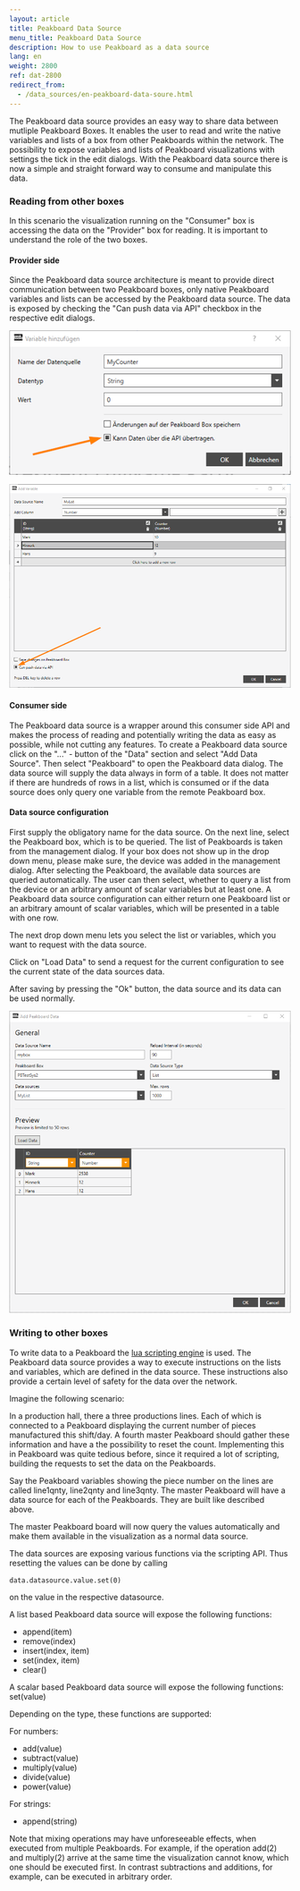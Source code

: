 ```yaml
---
layout: article
title: Peakboard Data Source
menu_title: Peakboard Data Source
description: How to use Peakboard as a data source
lang: en
weight: 2800
ref: dat-2800
redirect_from:
  - /data_sources/en-peakboard-data-soure.html
---
```


The Peakboard data source provides an easy way to share data between mutliple Peakboard Boxes. It enables the user to read and write the native variables and lists of a box from other Peakboards within the network. The possibility to expose variables and lists of Peakboard visualizations with settings the tick in the edit dialogs. With the Peakboard data source there is now a simple and straight forward way to consume and manipulate this data.

### Reading from other boxes

In this scenario the visualization running on the "Consumer" box is accessing the data on the "Provider" box for reading. It is important to understand the role of the two boxes.

#### Provider side

Since the Peakboard data source architecture is meant to provide direct communication between two Peakboard boxes, only native Peakboard variables and lists can be accessed by the Peakboard data source. The data is exposed by checking the "Can push data via API" checkbox in the respective edit dialogs.

![Activate Variable](/assets/images/data-sources/peakbaord-datasource/pb-datasource-provider1.png)

![Activate List](/assets/images/data-sources/peakbaord-datasource/pb-datasource-provider2.png)

#### Consumer side

The Peakboard data source is a wrapper around this consumer side API and makes the process of reading and potentially writing the data as easy as possible, while not cutting any features.
To create a Peakboard data source click on the "..." - button of the "Data" section and select "Add Data Source". 
Then select "Peakboard" to open the Peakboard data dialog. 
The data source will supply the data always in form of a table. 
It does not matter if there are hundreds of rows in a list, which is consumed or if the data source does only query one variable from the remote Peakboard box.

#### Data source configuration

First supply the obligatory name for the data source.
On the next line, select the Peakboard box, which is to be queried. 
The list of Peakboards is taken from the management dialog. 
If your box does not show up in the drop down menu, please make sure, the device was added in the management dialog.
After selecting the Peakboard, the available data sources are queried automatically. 
The user can then select, whether to query a list from the device or an arbitrary amount of scalar variables but at least one.
A Peakboard data source configuration can either return one Peakboard list or an arbitrary amount of scalar variables, which will be presented in a table with one row.

The next drop down menu lets you select the list or variables, which you want to request with the data source.

Click on "Load Data" to send a request for the current configuration to see the current state of the data sources data.

After saving by pressing the "Ok" button, the data source and its data can be used normally.

![Activate List](/assets/images/data-sources/peakbaord-datasource/pb-datasource-consumer.png)


### Writing to other boxes

To write data to a Peakboard the [lua scripting engine](https://help.peakboard.com/scripting/en-script-engine.html) is used. 
The Peakboard data source provides a way to execute instructions on the lists and variables, which are defined in the data source. 
These instructions also provide a certain level of safety for the data over the network.

Imagine the following scenario:

In a production hall, there a three productions lines. 
Each of which is connected to a Peakboard displaying the current number of pieces manufactured this shift/day.
A fourth master Peakboard should gather these information and have a the possibility to reset the count. 
Implementing this in Peakboard was quite tedious before, since it required a lot of scripting, building the requests to set the data on the Peakboards.

Say the Peakboard variables showing the piece number on the lines are called line1qnty, line2qnty and line3qnty. 
The master Peakboard will have a data source for each of the Peakboards. They are built like described above.

The master Peakboard board will now query the values automatically and make them available in the visualization as a normal data source.

The data sources are exposing various functions via the scripting API. Thus resetting the values can be done by calling
```
data.datasource.value.set(0)
```
on the value in the respective datasource.

A list based Peakboard data source will expose the following functions:

* append(item)
* remove(index)
* insert(index, item)
* set(index, item)
* clear()

A scalar based Peakboard data source will expose the following functions:
set(value)

Depending on the type, these functions are supported:

For numbers:

* add(value)
* subtract(value)
* multiply(value)
* divide(value)
* power(value)

For strings:

* append(string)

Note that mixing operations may have unforeseeable effects, when executed from multiple Peakboards. 
For example, if the operation add(2) and multiply(2) arrive at the same time the visualization cannot know, which one should be executed first. 
In contrast subtractions and additions, for example, can be executed in arbitrary order.
